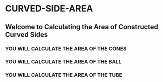# CURVED-SIDE-AREA
## Welcome to Calculating the Area of Constructed Curved Sides
### YOU WILL CALCULATE THE AREA OF THE CONES
### YOU WILL CALCULATE THE AREA OF THE BALL
### YOU WILL CALCULATE THE AREA OF THE TUBE
